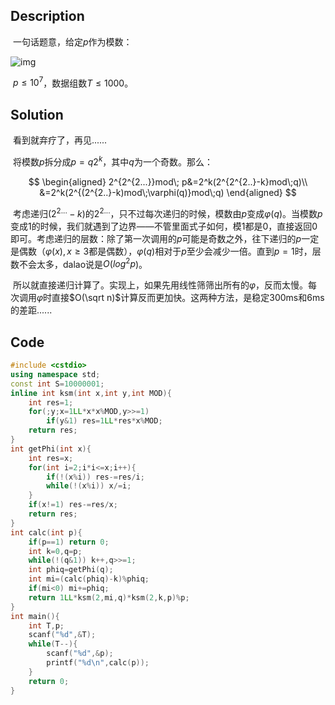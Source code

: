 ## Description

​	一句话题意，给定$p​$作为模数：

![img](https://www.lydsy.com/JudgeOnline/upload/201502/1.png)

​	$p\le 10^7$，数据组数$T\le1000$。



## Solution

​	看到就弃疗了，再见......

​	将模数$p$拆分成$p=q2^k$，其中$q$为一个奇数。那么：


$$
\begin{aligned}
2^{2^{2...}}mod\; p&=2^k(2^{2^{2..}-k}mod\;q)\\
&=2^k(2^{(2^{2..}-k)mod\;\varphi(q)}mod\;q)
\end{aligned}
$$

​	考虑递归$(2^{2...}-k)$的$2^{2...}$，只不过每次递归的时候，模数由$p$变成$\varphi(q)$。当模数$p$变成1的时候，我们就遇到了边界——不管里面式子如何，模1都是0，直接返回0即可。考虑递归的层数：除了第一次调用的$p$可能是奇数之外，往下递归的$p$一定是偶数（$\varphi(x),x\ge3$都是偶数），$\varphi(q)$相对于$p$至少会减少一倍。直到$p=1$时，层数不会太多，dalao说是$O(log^2p$)。

​	所以就直接递归计算了。实现上，如果先用线性筛筛出所有的$\varphi$，反而太慢。每次调用$\varphi$时直接$O(\sqrt n)$计算反而更加快。这两种方法，是稳定300ms和6ms的差距......



## Code

```c++
#include <cstdio>
using namespace std;
const int S=10000001;
inline int ksm(int x,int y,int MOD){
	int res=1;
	for(;y;x=1LL*x*x%MOD,y>>=1)
		if(y&1) res=1LL*res*x%MOD;
	return res;
}
int getPhi(int x){
	int res=x;
	for(int i=2;i*i<=x;i++){
		if(!(x%i)) res-=res/i;
		while(!(x%i)) x/=i;
	}
	if(x!=1) res-=res/x;
	return res;
}
int calc(int p){
	if(p==1) return 0;
	int k=0,q=p;
	while(!(q&1)) k++,q>>=1;
	int phiq=getPhi(q);
	int mi=(calc(phiq)-k)%phiq;
	if(mi<0) mi+=phiq;	
	return 1LL*ksm(2,mi,q)*ksm(2,k,p)%p;
}
int main(){
	int T,p;
	scanf("%d",&T);
	while(T--){
		scanf("%d",&p);
		printf("%d\n",calc(p));
	}
	return 0;
}
```

